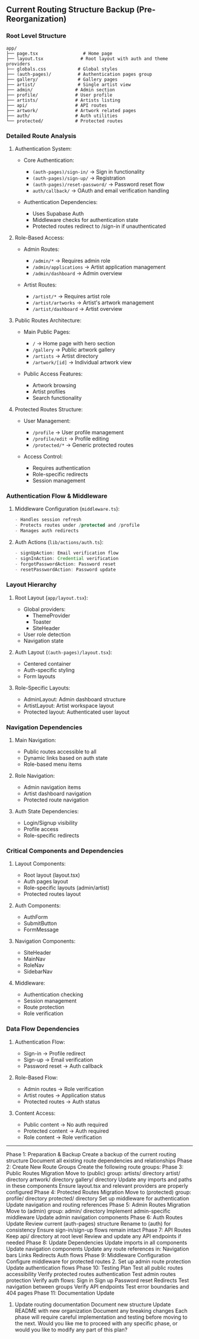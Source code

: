 ## Current Routing Structure Backup (Pre-Reorganization)

### Root Level Structure
```
app/
├── page.tsx                 # Home page
├── layout.tsx              # Root layout with auth and theme providers
├── globals.css            # Global styles
├── (auth-pages)/          # Authentication pages group
├── gallery/               # Gallery pages
├── artist/                # Single artist view
├── admin/                # Admin section
├── profile/              # User profile
├── artists/              # Artists listing
├── api/                  # API routes
├── artwork/              # Artwork related pages
├── auth/                 # Auth utilities
└── protected/            # Protected routes
```

### Detailed Route Analysis

1. Authentication System:
   - Core Authentication:
     - `(auth-pages)/sign-in/` → Sign in functionality
     - `(auth-pages)/sign-up/` → Registration
     - `(auth-pages)/reset-password/` → Password reset flow
     - `auth/callback/` → OAuth and email verification handling
   
   - Authentication Dependencies:
     - Uses Supabase Auth
     - Middleware checks for authentication state
     - Protected routes redirect to /sign-in if unauthenticated

2. Role-Based Access:
   - Admin Routes:
     - `/admin/*` → Requires admin role
     - `/admin/applications` → Artist application management
     - `/admin/dashboard` → Admin overview
   
   - Artist Routes:
     - `/artist/*` → Requires artist role
     - `/artist/artworks` → Artist's artwork management
     - `/artist/dashboard` → Artist overview

3. Public Routes Architecture:
   - Main Public Pages:
     - `/` → Home page with hero section
     - `/gallery` → Public artwork gallery
     - `/artists` → Artist directory
     - `/artwork/[id]` → Individual artwork view
   
   - Public Access Features:
     - Artwork browsing
     - Artist profiles
     - Search functionality

4. Protected Routes Structure:
   - User Management:
     - `/profile` → User profile management
     - `/profile/edit` → Profile editing
     - `/protected/*` → Generic protected routes
   
   - Access Control:
     - Requires authentication
     - Role-specific redirects
     - Session management

### Authentication Flow & Middleware

1. Middleware Configuration (`middleware.ts`):
   ```typescript
   - Handles session refresh
   - Protects routes under /protected and /profile
   - Manages auth redirects
   ```

2. Auth Actions (`lib/actions/auth.ts`):
   ```typescript
   - signUpAction: Email verification flow
   - signInAction: Credential verification
   - forgotPasswordAction: Password reset
   - resetPasswordAction: Password update
   ```

### Layout Hierarchy

1. Root Layout (`app/layout.tsx`):
   - Global providers:
     - ThemeProvider
     - Toaster
     - SiteHeader
   - User role detection
   - Navigation state

2. Auth Layout (`(auth-pages)/layout.tsx`):
   - Centered container
   - Auth-specific styling
   - Form layouts

3. Role-Specific Layouts:
   - AdminLayout: Admin dashboard structure
   - ArtistLayout: Artist workspace layout
   - Protected layout: Authenticated user layout

### Navigation Dependencies

1. Main Navigation:
   - Public routes accessible to all
   - Dynamic links based on auth state
   - Role-based menu items

2. Role Navigation:
   - Admin navigation items
   - Artist dashboard navigation
   - Protected route navigation

3. Auth State Dependencies:
   - Login/Signup visibility
   - Profile access
   - Role-specific redirects

### Critical Components and Dependencies

1. Layout Components:
   - Root layout (layout.tsx)
   - Auth pages layout
   - Role-specific layouts (admin/artist)
   - Protected routes layout

2. Auth Components:
   - AuthForm
   - SubmitButton
   - FormMessage

3. Navigation Components:
   - SiteHeader
   - MainNav
   - RoleNav
   - SidebarNav

4. Middleware:
   - Authentication checking
   - Session management
   - Route protection
   - Role verification

### Data Flow Dependencies

1. Authentication Flow:
   - Sign-in → Profile redirect
   - Sign-up → Email verification
   - Password reset → Auth callback

2. Role-Based Flow:
   - Admin routes → Role verification
   - Artist routes → Application status
   - Protected routes → Auth status

3. Content Access:
   - Public content → No auth required
   - Protected content → Auth required
   - Role content → Role verification

---

Phase 1: Preparation & Backup
Create a backup of the current routing structure
Document all existing route dependencies and relationships
Phase 2: Create New Route Groups
Create the following route groups:
Phase 3: Public Routes Migration
Move to (public) group:
artists/ directory
artist/ directory
artwork/ directory
gallery/ directory
Update any imports and paths in these components
Ensure layout.tsx and relevant providers are properly configured
Phase 4: Protected Routes Migration
Move to (protected) group:
profile/ directory
protected/ directory
Set up middleware for authentication
Update navigation and routing references
Phase 5: Admin Routes Migration
Move to (admin) group:
admin/ directory
Implement admin-specific middleware
Update admin navigation components
Phase 6: Auth Routes Update
Review current (auth-pages) structure
Rename to (auth) for consistency
Ensure sign-in/sign-up flows remain intact
Phase 7: API Routes
Keep api/ directory at root level
Review and update any API endpoints if needed
Phase 8: Update Dependencies
Update imports in all components
Update navigation components
Update any route references in:
Navigation bars
Links
Redirects
Auth flows
Phase 9: Middleware Configuration
Configure middleware for protected routes
2. Set up admin route protection
Update authentication flows
Phase 10: Testing Plan
Test all public routes accessibility
Verify protected routes authentication
Test admin routes protection
Verify auth flows:
Sign in
Sign up
Password reset
Redirects
Test navigation between groups
Verify API endpoints
Test error boundaries and 404 pages
Phase 11: Documentation Update
1. Update routing documentation
Document new structure
Update README with new organization
Document any breaking changes
Each phase will require careful implementation and testing before moving to the next. Would you like me to proceed with any specific phase, or would you like to modify any part of this plan?